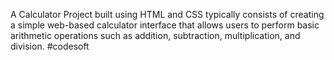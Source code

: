 A Calculator Project built using HTML and CSS typically consists of creating a simple web-based calculator interface that allows users to perform basic arithmetic operations such as addition, subtraction, multiplication, and division. #codesoft
